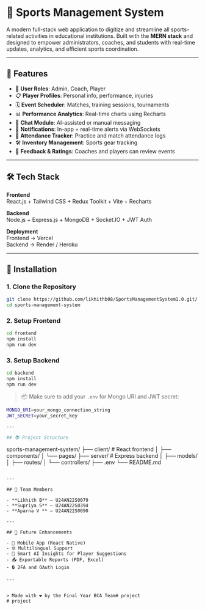 # 🏅 Sports Management System

A modern full-stack web application to digitize and streamline all sports-related activities in educational institutions. Built with the **MERN stack** and designed to empower administrators, coaches, and students with real-time updates, analytics, and efficient sports coordination.

---

## 🚀 Features

- 👥 **User Roles**: Admin, Coach, Player
- 📋 **Player Profiles**: Personal info, performance, injuries
- 🗓️ **Event Scheduler**: Matches, training sessions, tournaments
- 📊 **Performance Analytics**: Real-time charts using Recharts
- 💬 **Chat Module**: AI-assisted or manual messaging
- 🔔 **Notifications**: In-app + real-time alerts via WebSockets
- 🧾 **Attendance Tracker**: Practice and match attendance logs
- 🛠️ **Inventory Management**: Sports gear tracking
- 📄 **Feedback & Ratings**: Coaches and players can review events

---

## 🛠️ Tech Stack

**Frontend**  
React.js + Tailwind CSS + Redux Toolkit + Vite + Recharts

**Backend**  
Node.js + Express.js + MongoDB + Socket.IO + JWT Auth

**Deployment**  
Frontend → Vercel  
Backend → Render / Heroku

---


## 🔧 Installation

### 1. Clone the Repository
```bash
git clone https://github.com/likhithb08/SportsManagementSystem1.0.git/
cd sports-management-system
```

### 2. Setup Frontend
```bash
cd frontend
npm install
npm run dev
```

### 3. Setup Backend
```bash
cd backend
npm install
npm run dev
```

> 📦 Make sure to add your `.env` for Mongo URI and JWT secret:
```bash
MONGO_URI=your_mongo_connection_string
JWT_SECRET=your_secret_key

---

## 📚 Project Structure
```
sports-management-system/
├── client/             # React frontend
│   ├── components/
│   └── pages/
├── server/             # Express backend
│   ├── models/
│   ├── routes/
│   └── controllers/
├── .env
└── README.md
```

---

## 👤 Team Members

- **Likhith B** – U24AN22S0079
- **Supriya S** – U24AN22S0394
- **Aparna V ** – U24AN22S0090

---

## 🧩 Future Enhancements

- 📱 Mobile App (React Native)
- 🌐 Multilingual Support
- 🤖 Smart AI Insights for Player Suggestions
- 📤 Exportable Reports (PDF, Excel)
- 🔒 2FA and OAuth Login

---


> Made with ❤️ by the Final Year BCA Team# project
# project
